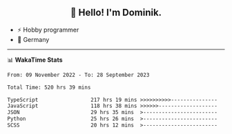 <h2 align="center">👋 Hello! I'm Dominik.</h2>

- ⚡ Hobby programmer
- 📍 Germany

---
📊 **WakaTime Stats**
<!--START_SECTION:waka-->

```txt
From: 09 November 2022 - To: 28 September 2023

Total Time: 520 hrs 39 mins

TypeScript                 217 hrs 19 mins >>>>>>>>>>---------------   41.74 %
JavaScript                 118 hrs 38 mins >>>>>>-------------------   22.79 %
JSON                       29 hrs 35 mins  >------------------------   05.68 %
Python                     25 hrs 26 mins  >------------------------   04.88 %
SCSS                       20 hrs 12 mins  >------------------------   03.88 %
```

<!--END_SECTION:waka-->
